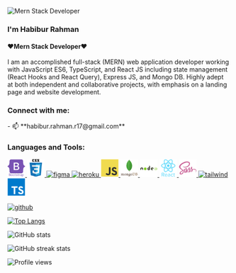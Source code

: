 ![Mern Stack Developer](https://media-exp1.licdn.com/dms/image/C4E16AQHekJJnehdqdA/profile-displaybackgroundimage-shrink_350_1400/0/1654657262663?e=1663200000&v=beta&t=KxozAM_H9KYRNpgu07SHqNfLdoBTEVqnv0y5oiRHHV4)

### I'm Habibur Rahman
#### ❤Mern Stack Developer❤

I am an accomplished full-stack (MERN) web application developer working with JavaScript ES6, TypeScript, and React JS including state management (React Hooks and React Query), Express JS, and Mongo DB. Highly adept at both independent and collaborative projects, with emphasis on a landing page and website development.


<h3 align="left">Connect with me:</h3>
- 📫 **habibur.rahman.r17@gmail.com**
<p align="left">
</p>

<h3 align="left">Languages and Tools:</h3>
<p align="left"> <a href="https://getbootstrap.com" target="_blank" rel="noreferrer"> <img src="https://raw.githubusercontent.com/devicons/devicon/master/icons/bootstrap/bootstrap-plain-wordmark.svg" alt="bootstrap" width="40" height="40"/> </a> <a href="https://www.w3schools.com/css/" target="_blank" rel="noreferrer"> <img src="https://raw.githubusercontent.com/devicons/devicon/master/icons/css3/css3-original-wordmark.svg" alt="css3" width="40" height="40"/> </a> <a href="https://www.figma.com/" target="_blank" rel="noreferrer"> <img src="https://www.vectorlogo.zone/logos/figma/figma-icon.svg" alt="figma" width="40" height="40"/> </a> <a href="https://heroku.com" target="_blank" rel="noreferrer"> <img src="https://www.vectorlogo.zone/logos/heroku/heroku-icon.svg" alt="heroku" width="40" height="40"/> </a> <a href="https://developer.mozilla.org/en-US/docs/Web/JavaScript" target="_blank" rel="noreferrer"> <img src="https://raw.githubusercontent.com/devicons/devicon/master/icons/javascript/javascript-original.svg" alt="javascript" width="40" height="40"/> </a> <a href="https://www.mongodb.com/" target="_blank" rel="noreferrer"> <img src="https://raw.githubusercontent.com/devicons/devicon/master/icons/mongodb/mongodb-original-wordmark.svg" alt="mongodb" width="40" height="40"/> </a> <a href="https://nodejs.org" target="_blank" rel="noreferrer"> <img src="https://raw.githubusercontent.com/devicons/devicon/master/icons/nodejs/nodejs-original-wordmark.svg" alt="nodejs" width="40" height="40"/> </a> <a href="https://reactjs.org/" target="_blank" rel="noreferrer"> <img src="https://raw.githubusercontent.com/devicons/devicon/master/icons/react/react-original-wordmark.svg" alt="react" width="40" height="40"/> </a> <a href="https://sass-lang.com" target="_blank" rel="noreferrer"> <img src="https://raw.githubusercontent.com/devicons/devicon/master/icons/sass/sass-original.svg" alt="sass" width="40" height="40"/> </a> <a href="https://tailwindcss.com/" target="_blank" rel="noreferrer"> <img src="https://www.vectorlogo.zone/logos/tailwindcss/tailwindcss-icon.svg" alt="tailwind" width="40" height="40"/> </a> <a href="https://www.typescriptlang.org/" target="_blank" rel="noreferrer"> <img src="https://raw.githubusercontent.com/devicons/devicon/master/icons/typescript/typescript-original.svg" alt="typescript" width="40" height="40"/> </a> </p>


[<img src='https://cdn.jsdelivr.net/npm/simple-icons@3.0.1/icons/github.svg' alt='github' height='40'>](https://github.com/Habibur137)  

[![Top Langs](https://github-readme-stats.vercel.app/api/top-langs/?username=Habibur137)](https://github.com/anuraghazra/github-readme-stats)

![GitHub stats](https://github-readme-stats.vercel.app/api?username=Habibur137&show_icons=true)  

![GitHub streak stats](https://github-readme-streak-stats.herokuapp.com/?user=Habibur137)  

![Profile views](https://gpvc.arturio.dev/Habibur137)  
